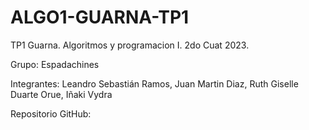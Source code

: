 # ALGO1-GUARNA-TP1
TP1 Guarna. Algoritmos y programacion I. 2do Cuat 2023.

Grupo: Espadachines

Integrantes: Leandro Sebastián Ramos,
Juan Martin Diaz,
Ruth Giselle Duarte Orue,
Iñaki Vydra

Repositorio GitHub:
